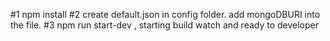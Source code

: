 
#1 npm install 
#2 create default.json in config folder. add mongoDBURI into the file.
#3 npm run start-dev , starting build watch and ready to developer


